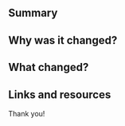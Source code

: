 ## Summary
<!--
Tell us in a few words or lines what this PR is about.
 -->

## Why was it changed?
<!--
Add some context helping other contributors to understand the intentions.
-->

## What changed?
<!--
Ideally a list describing all important changes
-->

## Links and resources
<!--
Perfect space for a link to a GitHub issue
-->

Thank you!

